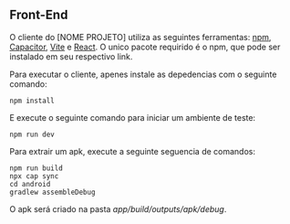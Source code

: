 ## Front-End
O cliente do [NOME PROJETO] utiliza as seguintes ferramentas: [npm](https://www.npmjs.com/), [Capacitor](https://capacitorjs.com/), [Vite](https://vitejs.dev/) e [React](https://reactjs.org/). O unico pacote requirido é o npm, que pode ser instalado em seu respectivo link.

Para executar o cliente, apenes instale as depedencias com o seguinte comando:
```
npm install
```

E execute o seguinte comando para iniciar um ambiente de teste:

```
npm run dev
```

Para extrair um apk, execute a seguinte seguencia de comandos:

```
npm run build
npx cap sync
cd android
gradlew assembleDebug
```

O apk será criado na pasta *app/build/outputs/apk/debug*.
